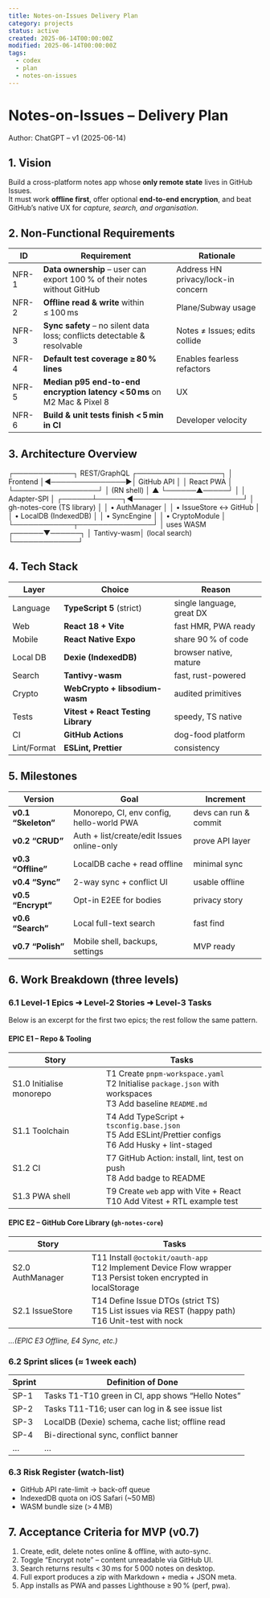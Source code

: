 ```yaml
---
title: Notes-on-Issues Delivery Plan
category: projects
status: active
created: 2025-06-14T00:00:00Z
modified: 2025-06-14T00:00:00Z
tags:
  - codex
  - plan
  - notes-on-issues
---
```


# Notes-on-Issues – Delivery Plan

Author: ChatGPT – v1 (2025-06-14)

## 1. Vision

Build a cross-platform notes app whose **only remote state** lives in GitHub Issues.  
It must work **offline first**, offer optional **end-to-end encryption**, and beat GitHub’s native UX for
_capture, search, and organisation_.

## 2. Non-Functional Requirements

| ID    | Requirement                                                              | Rationale                          |
| ----- | ------------------------------------------------------------------------ | ---------------------------------- |
| NFR-1 | **Data ownership** – user can export 100 % of their notes without GitHub | Address HN privacy/lock-in concern |
| NFR-2 | **Offline read & write** within ≤ 100 ms                                 | Plane/Subway usage                 |
| NFR-3 | **Sync safety** – no silent data loss; conflicts detectable & resolvable | Notes ≠ Issues; edits collide      |
| NFR-4 | **Default test coverage ≥ 80 % lines**                                   | Enables fearless refactors         |
| NFR-5 | **Median p95 end-to-end encryption latency < 50 ms** on M2 Mac & Pixel 8 | UX                                 |
| NFR-6 | **Build & unit tests finish < 5 min in CI**                              | Developer velocity                 |

## 3. Architecture Overview

┌────────────┐ REST/GraphQL ┌─────────────────┐ │ Frontend │◀───────────────▶│ GitHub API │ │ React PWA │ └─────────────────┘ │ (RN shell) │ ▲ └──────▲─────┘ │ │ Adapter-SPI │ ┌──────┴─────┐◀──────────────────────┘ │ gh-notes-core (TS library) │ │ • AuthManager │ │ • IssueStore ↔ GitHub │ │ • LocalDB (IndexedDB) │ │ • SyncEngine │ │ • CryptoModule │ └────────────┬───────────────┘ │ uses WASM ┌──────▼──────┐ │ Tantivy-wasm│ (local search) └─────────────┘

## 4. Tech Stack

| Layer       | Choice                             | Reason                    |
| ----------- | ---------------------------------- | ------------------------- |
| Language    | **TypeScript 5** (strict)          | single language, great DX |
| Web         | **React 18 + Vite**                | fast HMR, PWA ready       |
| Mobile      | **React Native Expo**              | share 90 % of code        |
| Local DB    | **Dexie (IndexedDB)**              | browser native, mature    |
| Search      | **Tantivy-wasm**                   | fast, rust-powered        |
| Crypto      | **WebCrypto + libsodium-wasm**     | audited primitives        |
| Tests       | **Vitest + React Testing Library** | speedy, TS native         |
| CI          | **GitHub Actions**                 | dog-food platform         |
| Lint/Format | **ESLint, Prettier**               | consistency               |

## 5. Milestones

| Version             | Goal                                       | Increment             |
| ------------------- | ------------------------------------------ | --------------------- |
| **v0.1 “Skeleton”** | Monorepo, CI, env config, hello-world PWA  | devs can run & commit |
| **v0.2 “CRUD”**     | Auth + list/create/edit Issues online-only | prove API layer       |
| **v0.3 “Offline”**  | LocalDB cache + read offline               | minimal sync          |
| **v0.4 “Sync”**     | 2-way sync + conflict UI                   | usable offline        |
| **v0.5 “Encrypt”**  | Opt-in E2EE for bodies                     | privacy story         |
| **v0.6 “Search”**   | Local full-text search                     | fast find             |
| **v0.7 “Polish”**   | Mobile shell, backups, settings            | MVP ready             |

## 6. Work Breakdown (three levels)

### 6.1 Level-1 Epics ➜ Level-2 Stories ➜ Level-3 Tasks

Below is an excerpt for the first two epics; the rest follow the same pattern.

#### EPIC E1 – Repo & Tooling

| Story                    | Tasks                                                                                                          |
| ------------------------ | -------------------------------------------------------------------------------------------------------------- |
| S1.0 Initialise monorepo | T1 Create `pnpm-workspace.yaml`<br>T2 Initialise `package.json` with workspaces<br>T3 Add baseline `README.md` |
| S1.1 Toolchain           | T4 Add TypeScript + `tsconfig.base.json`<br>T5 Add ESLint/Prettier configs<br>T6 Add Husky + lint-staged       |
| S1.2 CI                  | T7 GitHub Action: install, lint, test on push<br>T8 Add badge to README                                        |
| S1.3 PWA shell           | T9 Create `web` app with Vite + React<br>T10 Add Vitest + RTL example test                                     |

#### EPIC E2 – GitHub Core Library (`gh-notes-core`)

| Story            | Tasks                                                                                                                |
| ---------------- | -------------------------------------------------------------------------------------------------------------------- |
| S2.0 AuthManager | T11 Install `@octokit/oauth-app`<br>T12 Implement Device Flow wrapper<br>T13 Persist token encrypted in localStorage |
| S2.1 IssueStore  | T14 Define Issue DTOs (strict TS)<br>T15 List issues via REST (happy path)<br>T16 Unit-test with nock                |

_…(EPIC E3 Offline, E4 Sync, etc.)_

### 6.2 Sprint slices (≈ 1 week each)

| Sprint | Definition of Done                                |
| ------ | ------------------------------------------------- |
| SP-1   | Tasks T1-T10 green in CI, app shows “Hello Notes” |
| SP-2   | Tasks T11-T16; user can log in & see issue list   |
| SP-3   | LocalDB (Dexie) schema, cache list; offline read  |
| SP-4   | Bi-directional sync, conflict banner              |
| …      | …                                                 |

### 6.3 Risk Register (watch-list)

- GitHub API rate-limit → back-off queue
- IndexedDB quota on iOS Safari (~50 MB)
- WASM bundle size (> 4 MB)

## 7. Acceptance Criteria for MVP (v0.7)

1. Create, edit, delete notes online & offline, with auto-sync.
2. Toggle “Encrypt note” – content unreadable via GitHub UI.
3. Search returns results < 30 ms for 5 000 notes on desktop.
4. Full export produces a zip with Markdown + media + JSON meta.
5. App installs as PWA and passes Lighthouse ≥ 90 % (perf, pwa).
